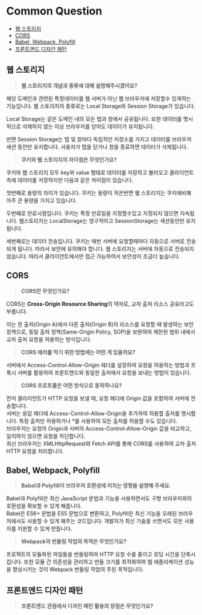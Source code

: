# Common Question

- [웹 스토리지](#웹-스토리지)
- [CORS](#cors)
- [Babel, Webpack, Polyfill](#babel-webpack-polyfill)
- [프론트엔드 디자인 패턴](#프론트엔드-디자인-패턴)

## 웹 스토리지

> **웹 스토리지의 개념과 종류에 대해 설명해주시겠어요?**

해당 도메인과 관련된 특정데이터를 웹 서버가 아닌 웹 브라우저에 저장할수 있게하는 기능입니다.
웹 스토리지의 종류로는 Local Storage와 Session Storage가 있습니다.

Local Storage는 같은 도메인 내의 모든 탭과 창에서 공유됩니다. 또한 데이터를 명시적으로 삭제하지 않는 이상 브라우저를 닫아도 데이터가 유지됩니다.

반면 Session Storage는 탭 및 창마다 독립적인 저장소를 가지고 데이터를 브라우저 세션 동안만 유지합니다. 사용자가 탭을 닫거나 창을 종료하면 데이터가 삭제됩니다.

> **쿠키와 웹 스토리지의 차이점은 무엇인가요?**

쿠키와 웹 스토리지 모두 key와 value 형태로 데이터를 저장하고 불러오고 클라이언트 측에 데이터를 저장하지만 다음과 같은 차이점이 있습니다.

첫번째로 용량의 차이가 있습니다. 쿠키는 용량이 적은반면 웹 스토리지는 쿠키에비해 아주 큰 용량을 가지고 있습니다.

두번째로 만료시점입니다. 쿠키는 특정 만료일을 지정할수있고 지정되지 않으면 지속됩니다. 웹스토리지는 LocalStorage는 영구적이고 SessionStorage는 세션동안만 유지됩니다.

세번째로는 데이터 전송입니다. 쿠키는 매번 서버에 요청할때마다 자동으로 서버로 전송되게 됩니다. 따라서 보안에 유의해야 합니다. 웹 스토리지는 서버에 자동으로 전송되지 않습니다. 따라서 클라이언트에서만 접근 가능하여서 보안성이 조금더 높습니다.

## CORS

> **CORS란 무엇인가요?**

CORS는 **Cross-Origin Resource Sharing**의 약자로, 교차 출처 리소스 공유라고도 부릅니다.

이는 한 출처(Origin A)에서 다른 출처(Origin B)의 리소스를 요청할 때 발생하는 보안정책으로,
동일 출처 정책(Same-Origin Policy, SOP)을 보완하여 제한된 범위 내에서 교차 출처 요청을 허용하는 방식입니다.

> **CORS 에러를 막기 위한 방법에는 어떤 게 있을까요?**

서버에서 Access-Control-Allow-Origin 헤더를 설정하여 요청을 허용하는 방법과 프록시 서버를 활용하여 프론트엔드와 동일한 출처에서 요청을 보내는 방법이 있습니다.

> **CORS 프로토콜은 어떤 방식으로 동작하나요?**

먼저 클라이언트가 HTTP 요청을 보낼 때, 요청 헤더에 Origin 값을 포함하여 서버에 전송합니다.
<br>서버는 응답 헤더에 Access-Control-Allow-Origin을 추가하여 허용할 출처를 명시합니다. 특정 출처만 허용하거나 \*를 사용하여 모든 출처를 허용할 수도 있습니다.
<br>브라우저는 요청의 Origin과 서버의 Access-Control-Allow-Origin 값을 비교하고, 일치하지 않으면 요청을 차단합니다.
<br>최신 브라우저는 XMLHttpRequest와 Fetch API를 통해 CORS를 사용하여 교차 출처 HTTP 요청을 처리합니다.

## Babel, Webpack, Polyfill

> **Babel과 Polyfill이 브라우저 호환성에 미치는 영향을 설명해 주세요.**

Babel과 Polyfill은 최신 JavaScript 문법과 기능을 사용하면서도 구형 브라우저와의 호환성을 확보할 수 있게 해줍니다.
<br>Babel은 ES6+ 문법을 ES5 문법으로 변환하고, Polyfill은 최신 기능을 오래된 브라우저에서도 사용할 수 있게 해주는 코드입니다. 개발자가 최신 기술을 쓰면서도 모든 사용자를 지원할 수 있게 만듭니다.

> **Webpack의 번들링 작업의 목적은 무엇인가요?**

프로젝트의 모듈화된 파일들을 번들링하여 HTTP 요청 수를 줄이고 로딩 시간을 단축시킵니다. 또한 모듈 간 의존성을 관리하고 번들 크기를 최적화하여 웹 애플리케이션 성능을 향상시키는 것이 Webpack 번들링 작업의 주된 목적입니다.

## 프론트엔드 디자인 패턴

> **프론트엔드 관점에서 디자인 패턴 활용의 장점은 무엇인가요?**
